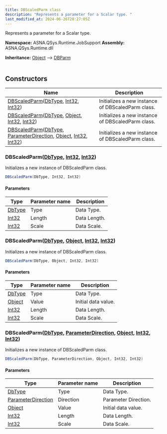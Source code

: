 ```yaml
---
title: DBScaledParm class
description: "Represents a parameter for a Scalar type. "
last_modified_at: 2024-06-26T20:27:05Z
---
```


Represents a parameter for a Scalar type.

**Namespace:** ASNA.QSys.Runtime.JobSupport
**Assembly:** ASNA.QSys.Runtime.dll

**Inheritance:** [Object](https://docs.microsoft.com/en-us/dotnet/api/system.object) --> [DBParm](/reference/runtime/qsys-runtime-job-support/db-parm.html)
<br>
<br>

## Constructors

| Name | Description |
| --- | --- |
| [DBScaledParm](#dbscaledparmdbtype-int32-int32)([DbType](https://learn.microsoft.com/en-us/dotnet/api/system.data.dbtype?view=net-8.0), [Int32](https://docs.microsoft.com/en-us/dotnet/api/system.int32), [Int32](https://docs.microsoft.com/en-us/dotnet/api/system.int32)) | Initializes a new instance of DBScaledParm class.
| [DBScaledParm](#dbscaledparmdbtype-object-int32-int32)([DbType](https://learn.microsoft.com/en-us/dotnet/api/system.data.dbtype?view=net-8.0), [Object](https://docs.microsoft.com/en-us/dotnet/api/system.object), [Int32](https://docs.microsoft.com/en-us/dotnet/api/system.int32), [Int32](https://docs.microsoft.com/en-us/dotnet/api/system.int32)) | Initializes a new instance of DBScaledParm class.
| [DBScaledParm](#dbscaledparmdbtype-parameterdirection-object-int32-int32)([DbType](https://learn.microsoft.com/en-us/dotnet/api/system.data.dbtype?view=net-8.0), [ParameterDirection](https://learn.microsoft.com/en-us/dotnet/api/system.data.parameterdirection?view=net-8.0), [Object](https://docs.microsoft.com/en-us/dotnet/api/system.object), [Int32](https://docs.microsoft.com/en-us/dotnet/api/system.int32), [Int32](https://docs.microsoft.com/en-us/dotnet/api/system.int32)) | Initializes a new instance of DBScaledParm class.

### DBScaledParm([DbType](https://learn.microsoft.com/en-us/dotnet/api/system.data.dbtype?view=net-8.0), [Int32](https://docs.microsoft.com/en-us/dotnet/api/system.int32), [Int32](https://docs.microsoft.com/en-us/dotnet/api/system.int32))

Initializes a new instance of DBScaledParm class.

```cs
DBScaledParm(DbType, Int32, Int32)
```

#### Parameters

| Type | Parameter name | Description
| --- | --- | ---
| [DbType](https://learn.microsoft.com/en-us/dotnet/api/system.data.dbtype?view=net-8.0) | Type | Data Type.
| [Int32](https://docs.microsoft.com/en-us/dotnet/api/system.int32) | Length | Data Length.
| [Int32](https://docs.microsoft.com/en-us/dotnet/api/system.int32) | Scale | Data Scale.

### DBScaledParm([DbType](https://learn.microsoft.com/en-us/dotnet/api/system.data.dbtype?view=net-8.0), [Object](https://docs.microsoft.com/en-us/dotnet/api/system.object), [Int32](https://docs.microsoft.com/en-us/dotnet/api/system.int32), [Int32](https://docs.microsoft.com/en-us/dotnet/api/system.int32))

Initializes a new instance of DBScaledParm class.

```cs
DBScaledParm(DbType, Object, Int32, Int32)
```

#### Parameters

| Type | Parameter name | Description
| --- | --- | ---
| [DbType](https://learn.microsoft.com/en-us/dotnet/api/system.data.dbtype?view=net-8.0) | Type | Data Type.
| [Object](https://docs.microsoft.com/en-us/dotnet/api/system.object) | Value | Initial data value.
| [Int32](https://docs.microsoft.com/en-us/dotnet/api/system.int32) | Length | Data Length.
| [Int32](https://docs.microsoft.com/en-us/dotnet/api/system.int32) | Scale | Data Scale.

### DBScaledParm([DbType](https://learn.microsoft.com/en-us/dotnet/api/system.data.dbtype?view=net-8.0), [ParameterDirection](https://learn.microsoft.com/en-us/dotnet/api/system.data.parameterdirection?view=net-8.0), [Object](https://docs.microsoft.com/en-us/dotnet/api/system.object), [Int32](https://docs.microsoft.com/en-us/dotnet/api/system.int32), [Int32](https://docs.microsoft.com/en-us/dotnet/api/system.int32))

Initializes a new instance of DBScaledParm class.

```cs
DBScaledParm(DbType, ParameterDirection, Object, Int32, Int32)
```

#### Parameters

| Type | Parameter name | Description
| --- | --- | ---
| [DbType](https://learn.microsoft.com/en-us/dotnet/api/system.data.dbtype?view=net-8.0) | Type | Data Type.
| [ParameterDirection](https://learn.microsoft.com/en-us/dotnet/api/system.data.parameterdirection?view=net-8.0) | Direction | Parameter Direction.
| [Object](https://docs.microsoft.com/en-us/dotnet/api/system.object) | Value | Initial data value.
| [Int32](https://docs.microsoft.com/en-us/dotnet/api/system.int32) | Length | Data Length.
| [Int32](https://docs.microsoft.com/en-us/dotnet/api/system.int32) | Scale | Data Scale.
